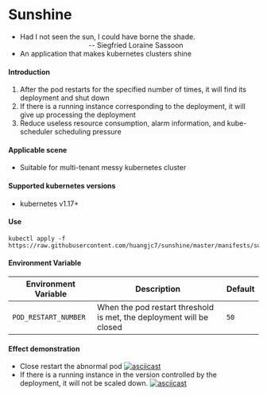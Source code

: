 # Sunshine 
* Had I not seen the sun, I could have borne the shade.
  &nbsp;&nbsp;&nbsp;&nbsp;&nbsp;&nbsp;&nbsp;&nbsp;&nbsp;&nbsp;&nbsp;&nbsp;&nbsp;&nbsp;&nbsp;&nbsp;&nbsp;&nbsp;&nbsp;&nbsp;&nbsp;&nbsp;&nbsp;&nbsp;&nbsp;&nbsp;&nbsp;&nbsp;&nbsp;&nbsp;&nbsp;&nbsp;&nbsp;&nbsp;&nbsp;-- Siegfried Loraine Sassoon
* An application that makes kubernetes clusters shine
#### Introduction
1. After the pod restarts for the specified number of times, it will find its deployment and shut down
2. If there is a running instance corresponding to the deployment, it will give up processing the deployment
3. Reduce useless resource consumption, alarm information, and kube-scheduler scheduling pressure
#### Applicable scene
* Suitable for multi-tenant messy kubernetes cluster
#### Supported kubernetes versions
* kubernetes v1.17+
#### Use
```shell
kubectl apply -f https://raw.githubusercontent.com/huangjc7/sunshine/master/manifests/sunshine.yaml
```
#### Environment Variable

| Environment Variable                  | Description                                  | Default |
|----------------------|----------------------------------------------|---------|
| `POD_RESTART_NUMBER` |When the pod restart threshold is met, the deployment will be closed                                | `50`    |

#### Effect demonstration
* Close restart the abnormal pod
  [![asciicast](https://asciinema.org/a/WLk3bPJeabuJFHiwk3UaeOKqH.svg)](https://asciinema.org/a/WLk3bPJeabuJFHiwk3UaeOKqH)
* If there is a running instance in the version controlled by the deployment, it will not be scaled down.
  [![asciicast](https://asciinema.org/a/vevMmKQww0epYGDNeVrC4n61k.svg)](https://asciinema.org/a/vevMmKQww0epYGDNeVrC4n61k)